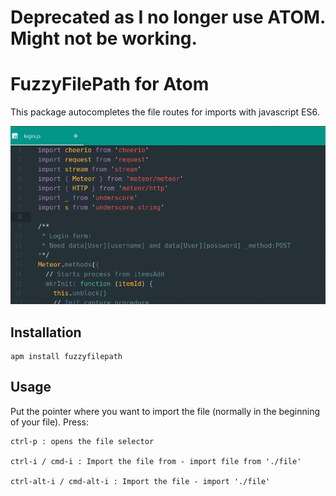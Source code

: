 # Deprecated as I no longer use ATOM. Might not be working.

# FuzzyFilePath for Atom
This package autocompletes the file routes for imports with javascript ES6.

![fuzzyfilepath](https://raw.githubusercontent.com/joadr/fuzzyfilepath/master/resources/fuzzyfilepath.gif)

## Installation
```
apm install fuzzyfilepath
```

## Usage
Put the pointer where you want to import the file (normally in the beginning of your file).
Press:
```
ctrl-p : opens the file selector

ctrl-i / cmd-i : Import the file from - import file from './file'

ctrl-alt-i / cmd-alt-i : Import the file - import './file'
```
